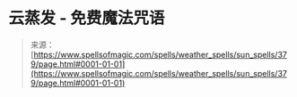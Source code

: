 <!--yml

category: 未分类

date: 2024-06-12 18:33:04

-->

# 云蒸发 - 免费魔法咒语

> 来源：[https://www.spellsofmagic.com/spells/weather_spells/sun_spells/379/page.html#0001-01-01](https://www.spellsofmagic.com/spells/weather_spells/sun_spells/379/page.html#0001-01-01)
